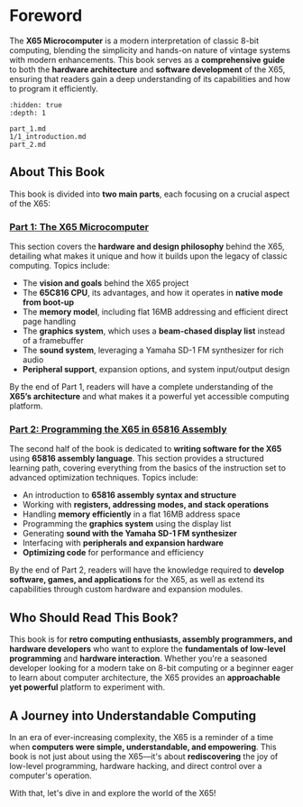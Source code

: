 # Foreword

The **X65 Microcomputer** is a modern interpretation of classic 8-bit computing, blending the simplicity and hands-on nature of vintage systems with modern enhancements. This book serves as a **comprehensive guide** to both the **hardware architecture** and **software development** of the X65, ensuring that readers gain a deep understanding of its capabilities and how to program it efficiently.

```{toctree}
:hidden: true
:depth: 1

part_1.md
1/1_introduction.md
part_2.md
```

## About This Book

This book is divided into **two main parts**, each focusing on a crucial aspect of the X65:

### [Part 1: The X65 Microcomputer](part_1.md)

This section covers the **hardware and design philosophy** behind the X65, detailing what makes it unique and how it builds upon the legacy of classic computing. Topics include:

- The **vision and goals** behind the X65 project
- The **65C816 CPU**, its advantages, and how it operates in **native mode from boot-up**
- The **memory model**, including flat 16MB addressing and efficient direct page handling
- The **graphics system**, which uses a **beam-chased display list** instead of a framebuffer
- The **sound system**, leveraging a Yamaha SD-1 FM synthesizer for rich audio
- **Peripheral support**, expansion options, and system input/output design

By the end of Part 1, readers will have a complete understanding of the **X65’s architecture** and what makes it a powerful yet accessible computing platform.

### [Part 2: Programming the X65 in 65816 Assembly](part_2.md)

The second half of the book is dedicated to **writing software for the X65** using **65816 assembly language**. This section provides a structured learning path, covering everything from the basics of the instruction set to advanced optimization techniques. Topics include:

- An introduction to **65816 assembly syntax and structure**
- Working with **registers, addressing modes, and stack operations**
- Handling **memory efficiently** in a flat 16MB address space
- Programming the **graphics system** using the display list
- Generating **sound with the Yamaha SD-1 FM synthesizer**
- Interfacing with **peripherals and expansion hardware**
- **Optimizing code** for performance and efficiency

By the end of Part 2, readers will have the knowledge required to **develop software, games, and applications** for the X65, as well as extend its capabilities through custom hardware and expansion modules.

## Who Should Read This Book?

This book is for **retro computing enthusiasts, assembly programmers, and hardware developers** who want to explore the **fundamentals of low-level programming** and **hardware interaction**. Whether you're a seasoned developer looking for a modern take on 8-bit computing or a beginner eager to learn about computer architecture, the X65 provides an **approachable yet powerful** platform to experiment with.

## A Journey into Understandable Computing

In an era of ever-increasing complexity, the X65 is a reminder of a time when **computers were simple, understandable, and empowering**. This book is not just about using the X65—it's about **rediscovering** the joy of low-level programming, hardware hacking, and direct control over a computer's operation.

With that, let's dive in and explore the world of the X65!

